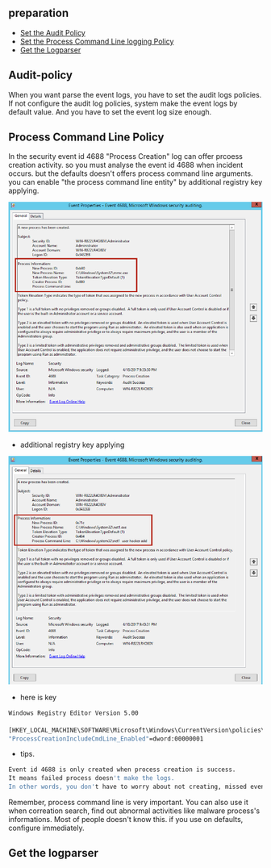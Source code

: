 ## preparation
 - [Set the Audit Policy](#Audit-policy)
 - [Set the Process Command Line logging Policy](#Process-command-line-policy)
 - [Get the Logparser](#Get-the-logparser)

## Audit-policy
 When you want parse the event logs, you have to set the audit logs policies.
 If not configure the audit log policies, system make the event logs by default value.
 And you have to set the event log size enough.

## Process Command Line Policy
 In the security event id 4688 "Process Creation" log can offer prcoess creation activity. 
 so you must analyse the event id 4688 when incident occurs. 
 but the defaults doesn't offers process command line arguments.
 you can enable "the process command line entity" by additional registry key applying.

<img src="https://github.com/password123456/window_eventlog_parse/blob/master/setup/process_cmdline1.png">

 - additional registry key applying
<img src="https://github.com/password123456/window_eventlog_parse/blob/master/setup/process_cmdline2.png">

 - here is key
```sh
Windows Registry Editor Version 5.00

[HKEY_LOCAL_MACHINE\SOFTWARE\Microsoft\Windows\CurrentVersion\policies\system\Audit]
"ProcessCreationIncludeCmdLine_Enabled"=dword:00000001
```
 - tips.
```sh
Event id 4688 is only created when process creation is success.
It means failed process doesn't make the logs.
In other words, you don't have to worry about not creating, missed events.
```

Remember, process command line is very important. 
You can also use it when correation search, find out abnormal activities like malware process's informations.
Most of people doesn't know this. if you use on defaults, configure immediately.

## Get the logparser